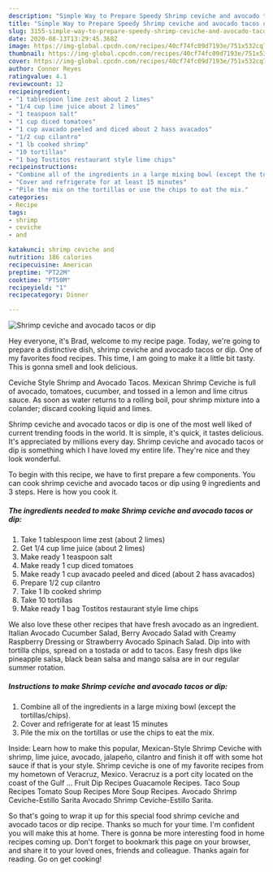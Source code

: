 ```yaml
---
description: "Simple Way to Prepare Speedy Shrimp ceviche and avocado tacos or dip"
title: "Simple Way to Prepare Speedy Shrimp ceviche and avocado tacos or dip"
slug: 3155-simple-way-to-prepare-speedy-shrimp-ceviche-and-avocado-tacos-or-dip
date: 2020-08-13T13:29:45.368Z
image: https://img-global.cpcdn.com/recipes/40cf74fc09d7193e/751x532cq70/shrimp-ceviche-and-avocado-tacos-or-dip-recipe-main-photo.jpg
thumbnail: https://img-global.cpcdn.com/recipes/40cf74fc09d7193e/751x532cq70/shrimp-ceviche-and-avocado-tacos-or-dip-recipe-main-photo.jpg
cover: https://img-global.cpcdn.com/recipes/40cf74fc09d7193e/751x532cq70/shrimp-ceviche-and-avocado-tacos-or-dip-recipe-main-photo.jpg
author: Connor Reyes
ratingvalue: 4.1
reviewcount: 12
recipeingredient:
- "1 tablespoon lime zest about 2 limes"
- "1/4 cup lime juice about 2 limes"
- "1 teaspoon salt"
- "1 cup diced tomatoes"
- "1 cup avacado peeled and diced about 2 hass avacados"
- "1/2 cup cilantro"
- "1 lb cooked shrimp"
- "10 tortillas"
- "1 bag Tostitos restaurant style lime chips"
recipeinstructions:
- "Combine all of the ingredients in a large mixing bowl (except the tortillas/chips)."
- "Cover and refrigerate for at least 15 minutes"
- "Pile the mix on the tortillas or use the chips to eat the mix."
categories:
- Recipe
tags:
- shrimp
- ceviche
- and

katakunci: shrimp ceviche and 
nutrition: 186 calories
recipecuisine: American
preptime: "PT22M"
cooktime: "PT50M"
recipeyield: "1"
recipecategory: Dinner

---
```



![Shrimp ceviche and avocado tacos or dip](https://img-global.cpcdn.com/recipes/40cf74fc09d7193e/751x532cq70/shrimp-ceviche-and-avocado-tacos-or-dip-recipe-main-photo.jpg)

Hey everyone, it's Brad, welcome to my recipe page. Today, we're going to prepare a distinctive dish, shrimp ceviche and avocado tacos or dip. One of my favorites food recipes. This time, I am going to make it a little bit tasty. This is gonna smell and look delicious.

Ceviche Style Shrimp and Avocado Tacos. Mexican Shrimp Ceviche is full of avocado, tomatoes, cucumber, and tossed in a lemon and lime citrus sauce. As soon as water returns to a rolling boil, pour shrimp mixture into a colander; discard cooking liquid and limes.

Shrimp ceviche and avocado tacos or dip is one of the most well liked of current trending foods in the world. It is simple, it's quick, it tastes delicious. It's appreciated by millions every day. Shrimp ceviche and avocado tacos or dip is something which I have loved my entire life. They're nice and they look wonderful.


To begin with this recipe, we have to first prepare a few components. You can cook shrimp ceviche and avocado tacos or dip using 9 ingredients and 3 steps. Here is how you cook it.

<!--inarticleads1-->

##### The ingredients needed to make Shrimp ceviche and avocado tacos or dip:

1. Take 1 tablespoon lime zest (about 2 limes)
1. Get 1/4 cup lime juice (about 2 limes)
1. Make ready 1 teaspoon salt
1. Make ready 1 cup diced tomatoes
1. Make ready 1 cup avacado peeled and diced (about 2 hass avacados)
1. Prepare 1/2 cup cilantro
1. Take 1 lb cooked shrimp
1. Take 10 tortillas
1. Make ready 1 bag Tostitos restaurant style lime chips


We also love these other recipes that have fresh avocado as an ingredient. Italian Avocado Cucumber Salad, Berry Avocado Salad with Creamy Raspberry Dressing or Strawberry Avocado Spinach Salad. Dip into with tortilla chips, spread on a tostada or add to tacos. Easy fresh dips like pineapple salsa, black bean salsa and mango salsa are in our regular summer rotation. 

<!--inarticleads2-->

##### Instructions to make Shrimp ceviche and avocado tacos or dip:

1. Combine all of the ingredients in a large mixing bowl (except the tortillas/chips).
1. Cover and refrigerate for at least 15 minutes
1. Pile the mix on the tortillas or use the chips to eat the mix.


Inside: Learn how to make this popular, Mexican-Style Shrimp Ceviche with shrimp, lime juice, avocado, jalapeño, cilantro and finish it off with some hot sauce if that is your style. Shrimp ceviche is one of my favorite recipes from my hometown of Veracruz, Mexico. Veracruz is a port city located on the coast of the Gulf … Fruit Dip Recipes Guacamole Recipes. Taco Soup Recipes Tomato Soup Recipes More Soup Recipes. Avocado Shrimp Ceviche-Estillo Sarita Avocado Shrimp Ceviche-Estillo Sarita. 

So that's going to wrap it up for this special food shrimp ceviche and avocado tacos or dip recipe. Thanks so much for your time. I'm confident you will make this at home. There is gonna be more interesting food in home recipes coming up. Don't forget to bookmark this page on your browser, and share it to your loved ones, friends and colleague. Thanks again for reading. Go on get cooking!
